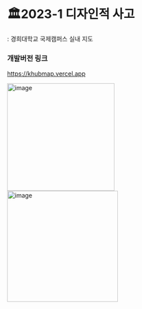 
# 🏛2023-1 디자인적 사고
: 경희대학교 국제캠퍼스 실내 지도

### 개발버전 링크 
https://khubmap.vercel.app

<img width="250" alt="image" src="https://github.com/YesHyeon/khu-map-site/assets/81014501/d7dd91ff-866b-4295-b87a-7b897bc526d7">

<img width="258" alt="image" src="https://github.com/YesHyeon/khu-map-site/assets/81014501/9b6e3229-eea4-4023-b14d-d00dc707fea7">

